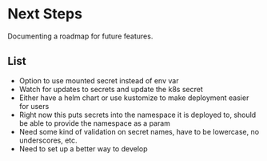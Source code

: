 # Next Steps

Documenting a roadmap for future features.

## List

- Option to use mounted secret instead of env var
- Watch for updates to secrets and update the k8s secret
- Either have a helm chart or use kustomize to make deployment easier for users
- Right now this puts secrets into the namespace it is deployed to, should be able to provide the namespace as a param
- Need some kind of validation on secret names, have to be lowercase, no underscores, etc.
- Need to set up a better way to develop
